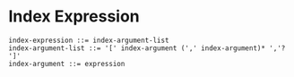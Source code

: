 # Index Expression

```ebnf
index-expression ::= index-argument-list
index-argument-list ::= '[' index-argument (',' index-argument)* ','? ']'
index-argument ::= expression
```
